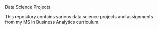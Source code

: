Data Science Projects

This repository contains various data science projects and assignments from my MS in Business Analytics curriculum.
